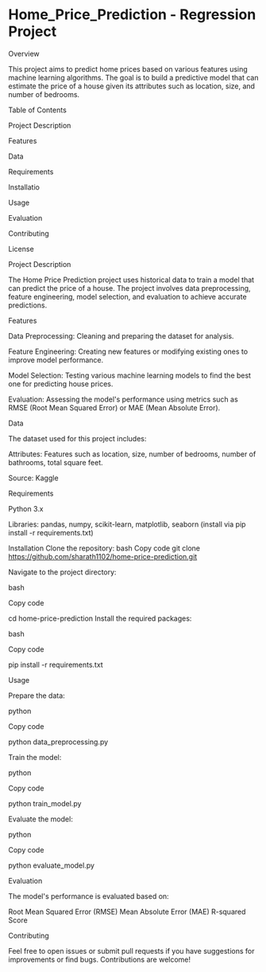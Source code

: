 # Home_Price_Prediction - Regression Project

Overview

This project aims to predict home prices based on various features using machine learning algorithms. The goal is to build a predictive model that can estimate the price of a house given its attributes such as location, size, and number of bedrooms.


Table of Contents

Project Description

Features

Data

Requirements

Installatio

Usage

Evaluation

Contributing

License

Project Description

The Home Price Prediction project uses historical data to train a model that can predict the price of a house. The project involves data preprocessing, feature engineering, model selection, and evaluation to achieve accurate predictions.


Features

Data Preprocessing: Cleaning and preparing the dataset for analysis.

Feature Engineering: Creating new features or modifying existing ones to improve model performance.

Model Selection: Testing various machine learning models to find the best one for predicting house prices.

Evaluation: Assessing the model's performance using metrics such as RMSE (Root Mean Squared Error) or MAE (Mean Absolute Error).

Data

The dataset used for this project includes:


Attributes: Features such as location, size, number of bedrooms, number of bathrooms, total square feet.

Source: Kaggle

Requirements

Python 3.x

Libraries: pandas, numpy, scikit-learn, matplotlib, seaborn (install via pip install -r requirements.txt)

Installation
Clone the repository:
bash
Copy code
git clone https://github.com/sharath1102/home-price-prediction.git

Navigate to the project directory:

bash

Copy code

cd home-price-prediction
Install the required packages:

bash

Copy code

pip install -r requirements.txt

Usage

Prepare the data:

python

Copy code

python data_preprocessing.py

Train the model:

python

Copy code

python train_model.py

Evaluate the model:

python

Copy code

python evaluate_model.py

Evaluation

The model's performance is evaluated based on:


Root Mean Squared Error (RMSE)
Mean Absolute Error (MAE)
R-squared Score

Contributing

Feel free to open issues or submit pull requests if you have suggestions for improvements or find bugs. Contributions are welcome!
